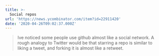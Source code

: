 ```yaml
---
title: >-
  Social repos 
url: 'https://news.ycombinator.com/item?id=22911420'
date: '2020-04-26T09:02:37.000Z'
---
```

> Ive noticed some people use github almost like a social network. A rough analogy to Twitter would be that starring a repo is similar to liking a tweet, and forking it is almost like a retweet.
